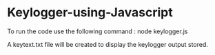 # Keylogger-using-Javascript

To run the code use the following command : node keylogger.js

A keytext.txt file will be created to display the keylogger output stored.
